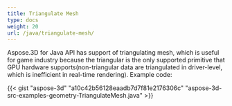 ```yaml
---
title: Triangulate Mesh
type: docs
weight: 20
url: /java/triangulate-mesh/
---
```


Aspose.3D for Java API has support of triangulating mesh, which is useful for game industry because the triangular is the only supported primitive that GPU hardware supports(non-triangular data are triangulated in driver-level, which is inefficient in real-time rendering). Example code:

{{< gist "aspose-3d" "a10c42b56128eaadb7d7f81e2176306c" "aspose-3d-src-examples-geometry-TriangulateMesh.java" >}}




